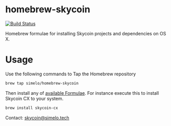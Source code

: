 homebrew-skycoin
============
[![Build Status](https://travis-ci.org/simelo/homebrew-skycoin.svg?branch=master)](https://travis-ci.org/simelo/homebrew-skycoin)

Homebrew formulae for installing Skycoin projects and dependencies on OS X.

# Usage

Use the following commands to Tap the Homebrew repository

```sh
brew tap simelo/homebrew-skycoin
```

Then install any of [available Formulae](https://github.com/simelo/homebrew-skycoin/tree/master/Formula).
For instance execute this to install Skycoin CX to your system.

```sh
brew install skycoin-cx
```

Contact: skycoin@simelo.tech
